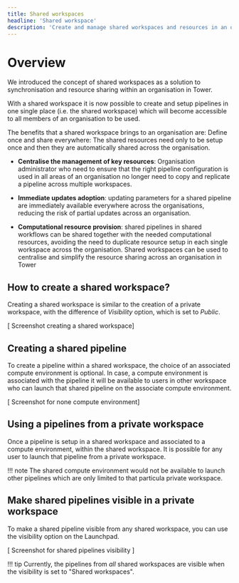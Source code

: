 ```yaml
---
title: Shared workspaces
headline: 'Shared workspace'
description: 'Create and manage shared workspaces and resources in an organization.'
---
```


# Overview

We introduced the concept of shared workspaces as a solution to synchronisation and resource sharing within an organisation in Tower.

With a shared workspace it is now possible to create and setup pipelines in one single place (i.e. the shared workspace) which will become accessible to all members of an organisation to be used.

The benefits that a shared workspace brings to an organisation are:
Define once and share everywhere: The shared resources need only to be setup once and then they are automatically shared across the organisation.  

- **Centralise the management of key resources**: Organisation administrator who need to ensure that the right pipeline configuration is used in all areas of an organisation no longer need to copy and replicate a pipeline across multiple workspaces. 

- **Immediate updates adoption**: updating parameters for a shared pipeline are immediately available everywhere across the organisations, reducing the risk of partial updates across an organisation.

- **Computational resource provision**: shared pipelines in shared workflows can be shared together with the needed computational resources, avoiding the need to duplicate resource setup in each single workspace across the organisation. 
Shared workspaces can be used to centralise and simplify the resource sharing across an organisation in Tower


## How to create a shared workspace?

Creating a shared workspace is similar to the creation of a private workspace, with the difference of *Visibility* option, which is set to _Public_.


[ Screenshot creating a shared workspace]



## Creating a shared pipeline

To create a pipeline within a shared workspace, the choice of an associated compute environment is optional. In case, a compute environment is associated with the pipeline it will be available to users in other workspace who can launch that shared pipeline on the associate compute environment.


[ Screenshot for none compute environment]

## Using a pipelines from a private workspace

Once a pipeline is setup in a shared workspace and associated to a compute environment, within the shared workspace. It is possible for any user to launch that pipeline from a private workspace.


!!! note 
The shared compute environment would not be available to launch other pipelines which are only limited to that particula private workspace.


## Make shared pipelines visible in a private workspace

To make a shared pipeline visible from any shared workspace, you can use the visibility option on the Launchpad.

[ Screenshot for shared pipelines visibility ]


!!! tip
Currently, the pipelines from _all_ shared workspaces are visible when the visibility is set to "Shared workspaces".